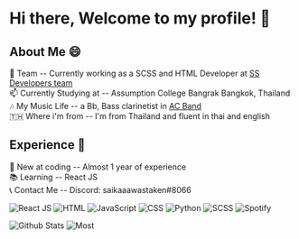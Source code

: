 # Hi there, Welcome to my profile! 👋 </br>
## About Me 😄 </br>
🔭 Team -- Currently working as a SCSS and HTML Developer at [SS Developers team](https://ssdevelopers.xyz/) </br>
📫 Currently Studying at -- Assumption College Bangrak Bangkok, Thailand </br>
🎶 My Music Life -- a Bb, Bass clarinetist in [AC Band](https://www.facebook.com/AC-Band-401703863888276/) </br>
🇹🇭 Where i'm from -- I'm from Thailand and fluent in thai and english
## Experience 💼 </br>
🌱 New at coding -- Almost 1 year of experience </br>
📚 Learning -- React JS </br>
📞 Contact Me -- Discord: saikaaawastaken#8066 </br>


![React JS](https://img.shields.io/badge/React-20232A?style=for-the-badge&logo=react&logoColor=61DAFB) ![HTML](https://img.shields.io/badge/HTML5-E34F26?style=for-the-badge&logo=html5&logoColor=white) ![JavaScript](https://img.shields.io/badge/JavaScript-F7DF1E?style=for-the-badge&logo=javascript&logoColor=black) ![CSS](https://img.shields.io/badge/CSS-264DE4?style=for-the-badge&logo=css3&logoColor=white) ![Python](https://img.shields.io/badge/Python-3776AB?style=for-the-badge&logo=python&logoColor=white) ![SCSS](https://img.shields.io/badge/Sass-ff17fb?style=for-the-badge&logo=sass&logoColor=white) ![Spotify](https://img.shields.io/badge/Spotify-1ED760?&style=for-the-badge&logo=spotify&logoColor=white)

![Github Stats](https://github-readme-stats.vercel.app/api?username=jiraties&show_icons=true&theme=radical)
![Most](https://github-readme-stats.vercel.app/api/top-langs/?username=jiraties&theme=radical)
<!--
**Jiraties/Jiraties** is a ✨ _special_ ✨ repository because its `README.md` (this file) appears on your GitHub profile.

Here are some ideas to get you started:

- 🔭 I’m currently working on ...
- 🌱 I’m currently learning ...
- 👯 I’m looking to collaborate on ...
- 🤔 I’m looking for help with ...
- 💬 Ask me about ...
- 📫 How to reach me: ...
- 😄 Pronouns: ...
- ⚡ Fun fact: ...
-->
